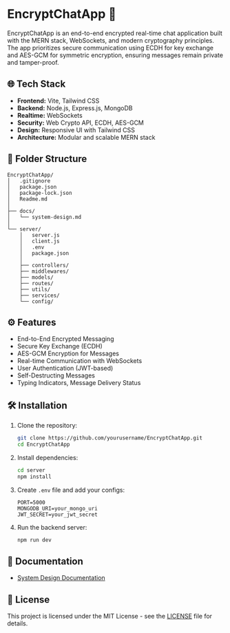 # EncryptChatApp 🔐

EncryptChatApp is an end-to-end encrypted real-time chat application built with the MERN stack, WebSockets, and modern cryptography principles. The app prioritizes secure communication using ECDH for key exchange and AES-GCM for symmetric encryption, ensuring messages remain private and tamper-proof.

## 🌐 Tech Stack

- **Frontend:** Vite, Tailwind CSS
- **Backend:** Node.js, Express.js, MongoDB
- **Realtime:** WebSockets
- **Security:** Web Crypto API, ECDH, AES-GCM
- **Design:** Responsive UI with Tailwind CSS
- **Architecture:** Modular and scalable MERN stack

## 📁 Folder Structure

```plaintext
EncryptChatApp/
│   .gitignore
│   package.json
│   package-lock.json
│   Readme.md
│
├── docs/
│   └── system-design.md
│
└── server/
    │   server.js
    │   client.js
    │   .env
    │   package.json
    │
    ├── controllers/
    ├── middlewares/
    ├── models/
    ├── routes/
    ├── utils/
    ├── services/
    └── config/           
```

## ⚙️ Features

- End-to-End Encrypted Messaging
- Secure Key Exchange (ECDH)
- AES-GCM Encryption for Messages
- Real-time Communication with WebSockets
- User Authentication (JWT-based)
- Self-Destructing Messages
- Typing Indicators, Message Delivery Status

## 🛠️ Installation

1. Clone the repository:
   ```bash
   git clone https://github.com/yourusername/EncryptChatApp.git
   cd EncryptChatApp
   ```

2. Install dependencies:
   ```bash
   cd server
   npm install
   ```

3. Create `.env` file and add your configs:
   ```env
   PORT=5000
   MONGODB_URI=your_mongo_uri
   JWT_SECRET=your_jwt_secret
   ```

4. Run the backend server:
   ```bash
   npm run dev
   ```

## 📄 Documentation

- [System Design Documentation](docs/system-design.md)

## 📌 License

This project is licensed under the MIT License - see the [LICENSE](LICENSE) file for details.